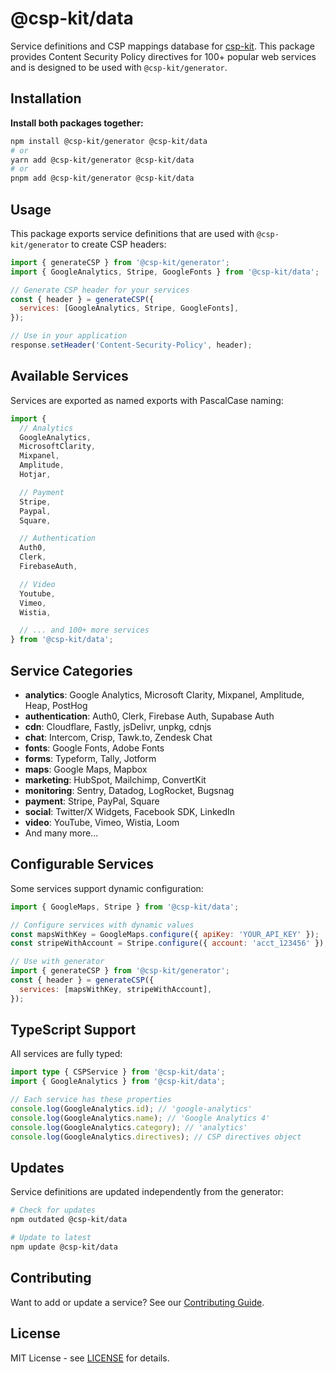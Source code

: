 # @csp-kit/data

Service definitions and CSP mappings database for [csp-kit](https://github.com/eason-dev/csp-kit). This package provides Content Security Policy directives for 100+ popular web services and is designed to be used with `@csp-kit/generator`.

## Installation

**Install both packages together:**

```bash
npm install @csp-kit/generator @csp-kit/data
# or
yarn add @csp-kit/generator @csp-kit/data
# or
pnpm add @csp-kit/generator @csp-kit/data
```

## Usage

This package exports service definitions that are used with `@csp-kit/generator` to create CSP headers:

```javascript
import { generateCSP } from '@csp-kit/generator';
import { GoogleAnalytics, Stripe, GoogleFonts } from '@csp-kit/data';

// Generate CSP header for your services
const { header } = generateCSP({
  services: [GoogleAnalytics, Stripe, GoogleFonts],
});

// Use in your application
response.setHeader('Content-Security-Policy', header);
```

## Available Services

Services are exported as named exports with PascalCase naming:

```javascript
import {
  // Analytics
  GoogleAnalytics,
  MicrosoftClarity,
  Mixpanel,
  Amplitude,
  Hotjar,

  // Payment
  Stripe,
  Paypal,
  Square,

  // Authentication
  Auth0,
  Clerk,
  FirebaseAuth,

  // Video
  Youtube,
  Vimeo,
  Wistia,

  // ... and 100+ more services
} from '@csp-kit/data';
```

## Service Categories

- **analytics**: Google Analytics, Microsoft Clarity, Mixpanel, Amplitude, Heap, PostHog
- **authentication**: Auth0, Clerk, Firebase Auth, Supabase Auth
- **cdn**: Cloudflare, Fastly, jsDelivr, unpkg, cdnjs
- **chat**: Intercom, Crisp, Tawk.to, Zendesk Chat
- **fonts**: Google Fonts, Adobe Fonts
- **forms**: Typeform, Tally, Jotform
- **maps**: Google Maps, Mapbox
- **marketing**: HubSpot, Mailchimp, ConvertKit
- **monitoring**: Sentry, Datadog, LogRocket, Bugsnag
- **payment**: Stripe, PayPal, Square
- **social**: Twitter/X Widgets, Facebook SDK, LinkedIn
- **video**: YouTube, Vimeo, Wistia, Loom
- And many more...

## Configurable Services

Some services support dynamic configuration:

```javascript
import { GoogleMaps, Stripe } from '@csp-kit/data';

// Configure services with dynamic values
const mapsWithKey = GoogleMaps.configure({ apiKey: 'YOUR_API_KEY' });
const stripeWithAccount = Stripe.configure({ account: 'acct_123456' });

// Use with generator
import { generateCSP } from '@csp-kit/generator';
const { header } = generateCSP({
  services: [mapsWithKey, stripeWithAccount],
});
```

## TypeScript Support

All services are fully typed:

```typescript
import type { CSPService } from '@csp-kit/data';
import { GoogleAnalytics } from '@csp-kit/data';

// Each service has these properties
console.log(GoogleAnalytics.id); // 'google-analytics'
console.log(GoogleAnalytics.name); // 'Google Analytics 4'
console.log(GoogleAnalytics.category); // 'analytics'
console.log(GoogleAnalytics.directives); // CSP directives object
```

## Updates

Service definitions are updated independently from the generator:

```bash
# Check for updates
npm outdated @csp-kit/data

# Update to latest
npm update @csp-kit/data
```

## Contributing

Want to add or update a service? See our [Contributing Guide](https://github.com/eason-dev/csp-kit/blob/main/CONTRIBUTING.md).

## License

MIT License - see [LICENSE](https://github.com/eason-dev/csp-kit/blob/main/LICENSE) for details.
